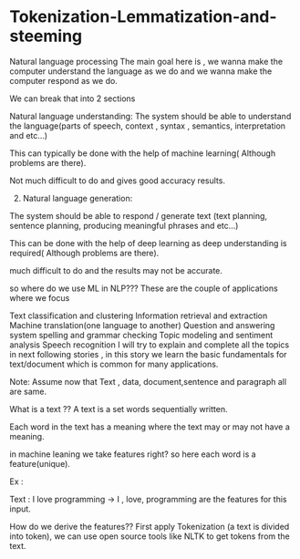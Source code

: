 # Tokenization-Lemmatization-and-steeming
Natural language processing
The main goal here is , we wanna make the computer understand the language as we do and we wanna make the computer respond as we do.

We can break that into 2 sections

Natural language understanding:
The system should be able to understand the language(parts of speech, context , syntax , semantics, interpretation and etc…)

This can typically be done with the help of machine learning( Although problems are there).

Not much difficult to do and gives good accuracy results.

2. Natural language generation:

The system should be able to respond / generate text (text planning, sentence planning, producing meaningful phrases and etc…)

This can be done with the help of deep learning as deep understanding is required( Although problems are there).

much difficult to do and the results may not be accurate.

so where do we use ML in NLP???
These are the couple of applications where we focus

Text classification and clustering
Information retrieval and extraction
Machine translation(one language to another)
Question and answering system
spelling and grammar checking
Topic modeling and sentiment analysis
Speech recognition
I will try to explain and complete all the topics in next following stories , in this story we learn the basic fundamentals for text/document which is common for many applications.

Note: Assume now that Text , data, document,sentence and paragraph all are same.

What is a text ??
A text is a set words sequentially written.

Each word in the text has a meaning where the text may or may not have a meaning.

in machine leaning we take features right? so here each word is a feature(unique).

Ex :

Text : I love programming → I , love, programming are the features for this input.

How do we derive the features??
First apply Tokenization (a text is divided into token), we can use open source tools like NLTK to get tokens from the text.
